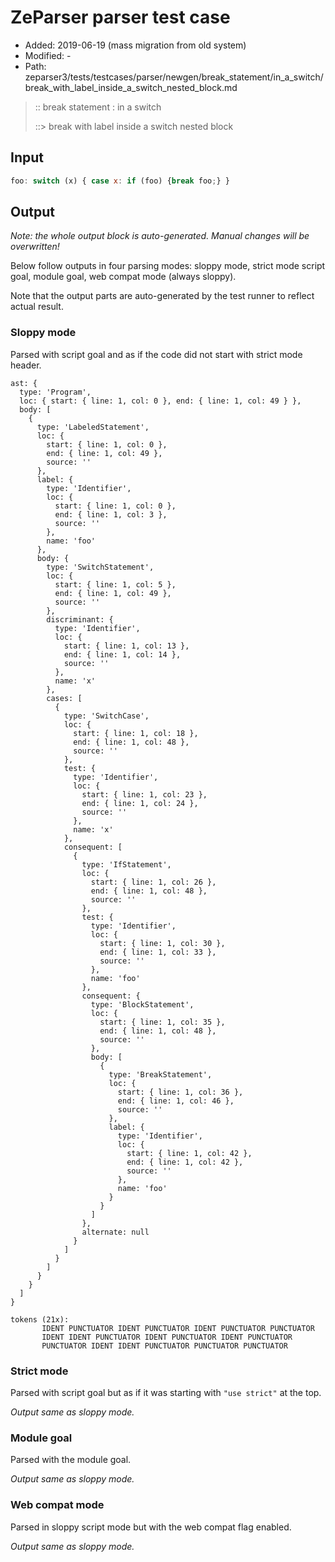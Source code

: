 # ZeParser parser test case

- Added: 2019-06-19 (mass migration from old system)
- Modified: -
- Path: zeparser3/tests/testcases/parser/newgen/break_statement/in_a_switch/break_with_label_inside_a_switch_nested_block.md

> :: break statement : in a switch
>
> ::> break with label inside a switch nested block

## Input

`````js
foo: switch (x) { case x: if (foo) {break foo;} }
`````

## Output

_Note: the whole output block is auto-generated. Manual changes will be overwritten!_

Below follow outputs in four parsing modes: sloppy mode, strict mode script goal, module goal, web compat mode (always sloppy).

Note that the output parts are auto-generated by the test runner to reflect actual result.

### Sloppy mode

Parsed with script goal and as if the code did not start with strict mode header.

`````
ast: {
  type: 'Program',
  loc: { start: { line: 1, col: 0 }, end: { line: 1, col: 49 } },
  body: [
    {
      type: 'LabeledStatement',
      loc: {
        start: { line: 1, col: 0 },
        end: { line: 1, col: 49 },
        source: ''
      },
      label: {
        type: 'Identifier',
        loc: {
          start: { line: 1, col: 0 },
          end: { line: 1, col: 3 },
          source: ''
        },
        name: 'foo'
      },
      body: {
        type: 'SwitchStatement',
        loc: {
          start: { line: 1, col: 5 },
          end: { line: 1, col: 49 },
          source: ''
        },
        discriminant: {
          type: 'Identifier',
          loc: {
            start: { line: 1, col: 13 },
            end: { line: 1, col: 14 },
            source: ''
          },
          name: 'x'
        },
        cases: [
          {
            type: 'SwitchCase',
            loc: {
              start: { line: 1, col: 18 },
              end: { line: 1, col: 48 },
              source: ''
            },
            test: {
              type: 'Identifier',
              loc: {
                start: { line: 1, col: 23 },
                end: { line: 1, col: 24 },
                source: ''
              },
              name: 'x'
            },
            consequent: [
              {
                type: 'IfStatement',
                loc: {
                  start: { line: 1, col: 26 },
                  end: { line: 1, col: 48 },
                  source: ''
                },
                test: {
                  type: 'Identifier',
                  loc: {
                    start: { line: 1, col: 30 },
                    end: { line: 1, col: 33 },
                    source: ''
                  },
                  name: 'foo'
                },
                consequent: {
                  type: 'BlockStatement',
                  loc: {
                    start: { line: 1, col: 35 },
                    end: { line: 1, col: 48 },
                    source: ''
                  },
                  body: [
                    {
                      type: 'BreakStatement',
                      loc: {
                        start: { line: 1, col: 36 },
                        end: { line: 1, col: 46 },
                        source: ''
                      },
                      label: {
                        type: 'Identifier',
                        loc: {
                          start: { line: 1, col: 42 },
                          end: { line: 1, col: 42 },
                          source: ''
                        },
                        name: 'foo'
                      }
                    }
                  ]
                },
                alternate: null
              }
            ]
          }
        ]
      }
    }
  ]
}

tokens (21x):
       IDENT PUNCTUATOR IDENT PUNCTUATOR IDENT PUNCTUATOR PUNCTUATOR
       IDENT IDENT PUNCTUATOR IDENT PUNCTUATOR IDENT PUNCTUATOR
       PUNCTUATOR IDENT IDENT PUNCTUATOR PUNCTUATOR PUNCTUATOR
`````

### Strict mode

Parsed with script goal but as if it was starting with `"use strict"` at the top.

_Output same as sloppy mode._

### Module goal

Parsed with the module goal.

_Output same as sloppy mode._

### Web compat mode

Parsed in sloppy script mode but with the web compat flag enabled.

_Output same as sloppy mode._
